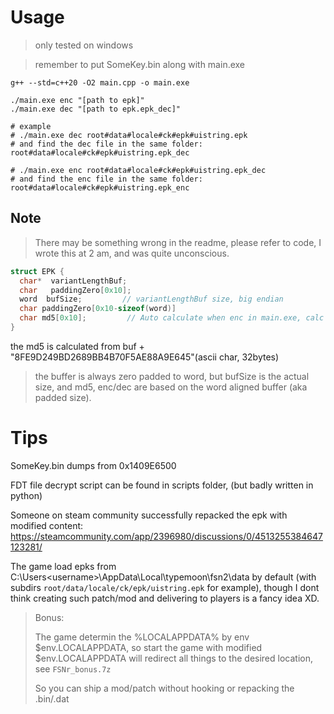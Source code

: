 # Usage
> only tested on windows

> remember to put SomeKey.bin along with main.exe

```shell
g++ --std=c++20 -O2 main.cpp -o main.exe

./main.exe enc "[path to epk]"
./main.exe dec "[path to epk.epk_dec]"

# example
# ./main.exe dec root#data#locale#ck#epk#uistring.epk
# and find the dec file in the same folder: root#data#locale#ck#epk#uistring.epk_dec

# ./main.exe enc root#data#locale#ck#epk#uistring.epk_dec
# and find the enc file in the same folder: root#data#locale#ck#epk#uistring.epk_enc
```



## Note
> There may be something wrong in the readme, please refer to code, I wrote this at 2 am, and was quite unconscious.

```c++
struct EPK {
  char*  variantLengthBuf;
  char   paddingZero[0x10];
  word  bufSize;         // variantLengthBuf size, big endian
  char paddingZero[0x10-sizeof(word)]
  char md5[0x10];         // Auto calculate when enc in main.exe, calc based on bufSize
}
```
the md5 is calculated from buf + "8FE9D249BD2689BB4B70F5AE88A9E645"(ascii char, 32bytes)

> the buffer is always zero padded to word, but bufSize is the actual size, and md5, enc/dec are based on the word aligned buffer (aka padded size).

# Tips
SomeKey.bin dumps from 0x1409E6500

FDT file decrypt script can be found in scripts folder, (but badly written in python)

Someone on steam community successfully repacked the epk with modified content: https://steamcommunity.com/app/2396980/discussions/0/4513255384647123281/

The game load epks from C:\Users\<username>\AppData\Local\typemoon\fsn2\data by default (with subdirs `root/data/locale/ck/epk/uistring.epk` for example), though I dont think creating such patch/mod and delivering to players is a fancy idea XD.




> Bonus:
>
> The game determin the %LOCALAPPDATA% by env \$env.LOCALAPPDATA, so start the game with modified \$env.LOCALAPPDATA will redirect all things to the desired location, see `FSNr_bonus.7z`
>
> So you can ship a mod/patch without hooking or repacking the .bin/.dat
